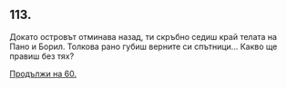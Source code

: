 ## 113.

Докато островът отминава назад, ти скръбно седиш край телата на
Пано и Борил. Толкова рано губиш верните си спътници... Какво ще
правиш без тях?

[Продължи на 60.](./60)
